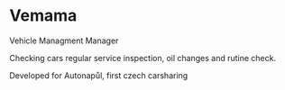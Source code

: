 # Vemama
Vehicle Managment Manager

Checking cars regular service inspection, oil changes and rutine check.

Developed for Autonapůl, first czech carsharing
